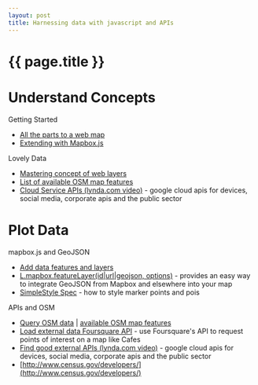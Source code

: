 ```yaml
---
layout: post
title: Harnessing data with javascript and APIs
---
```


{{ page.title }}
================

<p class="meta">

<h1>Understand Concepts</h1>

<p class="subtitle">Getting Started</p>

 - [All the parts to a web map](https://www.mapbox.com/foundations/an-open-platform)
 - [Extending with Mapbox.js](https://www.mapbox.com/foundations/extending-interactivity/)

<p class="subtitle">Lovely Data</p>

 - [Mastering concept of web layers](https://www.mapbox.com/foundations/master-web-map-layers/)
 - [List of available OSM map features](http://wiki.openstreetmap.org/wiki/Map_Features)
 - [Cloud Service APIs (lynda.com video)](http://www.lynda.com/sdk/API-tutorials/Up-Running-Cloud-Service-APIs/151707-2.html) - google cloud apis for devices, social media, corporate apis and the public sector


<h1>Plot Data</h1>

<p class="subtitle">mapbox.js and GeoJSON</p>

 - [Add data features and layers](https://www.mapbox.com/foundations/adding-features-and-data/)
 - [L.mapbox.featureLayer(id|url|geojson, options)](https://www.mapbox.com/mapbox.js/api/v2.1.4/l-mapbox-featurelayer/#section-featurelayer-loadid) - provides an easy way to integrate GeoJSON from Mapbox and elsewhere into your map
 - [SimpleStyle Spec](https://github.com/mapbox/simplestyle-spec/tree/master/1.1.0) - how to style marker points and pois

<p class="subtitle">APIs and OSM</p>

 - [Query OSM data](https://www.mapbox.com/foundations/overpass-turbo/) | [available OSM map features](http://wiki.openstreetmap.org/wiki/Map_Features)
 - [Load external data Foursquare API](https://www.mapbox.com/mapbox.js/example/v1.0.0/places-from-foursquare/) - use Foursquare's API to request points of interest on a map like Cafes
 - [Find good external APIs (lynda.com video)](http://www.lynda.com/sdk/API-tutorials/Up-Running-Cloud-Service-APIs/151707-2.html) - google cloud apis for devices, social media, corporate apis and the public sector
 - [http://www.census.gov/developers/](http://www.census.gov/developers/)
